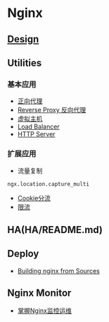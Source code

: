 # Nginx

## [Design]()

## Utilities
### 基本应用
* [正向代理](utilities/Forword-Proxy.md)
* [Reverse Proxy 反向代理](utilities/Reverse-Proxy.md)
* [虚拟主机](utilities/Virtual-Host.md)
* [Load Balancer](utilities/Load-Balancer.md)
* [HTTP Server](utilities/HTTP-Server.md)

### 扩展应用
* 流量复制 
```md
ngx.location.capture_multi
```
* [Cookie分流](utilities/Cookie-bypass.md)
* [限流](utilities/Throttling.md)

## HA(HA/README.md)

## Deploy
* [Building nginx from Sources](http://nginx.org/en/docs/configure.html)

## Nginx Monitor
* [掌握Nginx监控运维](http://developer.51cto.com/art/201812/589041.htm)
